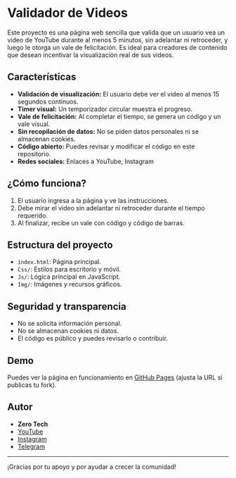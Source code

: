 # Validador de Videos

Este proyecto es una página web sencilla que valida que un usuario vea un video de YouTube durante al menos 5 minutos, sin adelantar ni retroceder, y luego le otorga un vale de felicitación. Es ideal para creadores de contenido que desean incentivar la visualización real de sus videos.

## Características
- **Validación de visualización:** El usuario debe ver el video al menos 15 segundos continuos.
- **Timer visual:** Un temporizador circular muestra el progreso.
- **Vale de felicitación:** Al completar el tiempo, se genera un código y un vale visual.
- **Sin recopilación de datos:** No se piden datos personales ni se almacenan cookies.
- **Código abierto:** Puedes revisar y modificar el código en este repositorio.
- **Redes sociales:** Enlaces a YouTube, Instagram 

## ¿Cómo funciona?
1. El usuario ingresa a la página y ve las instrucciones.
2. Debe mirar el video sin adelantar ni retroceder durante el tiempo requerido.
3. Al finalizar, recibe un vale con código y código de barras.

## Estructura del proyecto
- `index.html`: Página principal.
- `Css/`: Estilos para escritorio y móvil.
- `Js/`: Lógica principal en JavaScript.
- `Img/`: Imágenes y recursos gráficos.

## Seguridad y transparencia
- No se solicita información personal.
- No se almacenan cookies ni datos.
- El código es público y puedes revisarlo o contribuir.

## Demo
Puedes ver la página en funcionamiento en [GitHub Pages](https://zero3-web.github.io/Video_Validator/) (ajusta la URL si publicas tu fork).

## Autor
- **Zero Tech**
- [YouTube](https://www.youtube.com/@zerotechyt)
- [Instagram](https://www.instagram.com/zerotechyt)
- [Telegram](https://t.me/zerotechyt)

---
¡Gracias por tu apoyo y por ayudar a crecer la comunidad!

